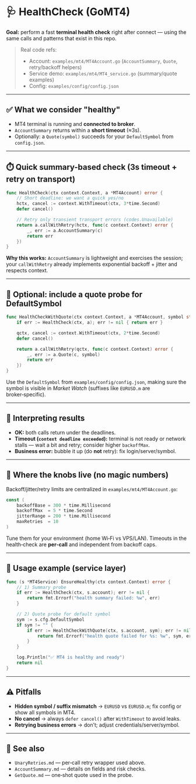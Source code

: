 # 🩺 HealthCheck (GoMT4)

**Goal:** perform a fast **terminal health check** right after connect — using the same calls and patterns that exist in this repo.

> Real code refs:
>
> * Account: `examples/mt4/MT4Account.go` (`AccountSummary`, `Quote`, retry/backoff helpers)
> * Service demo: `examples/mt4/MT4_service.go` (summary/quote examples)
> * Config: `examples/config/config.json`

---

## ✅ What we consider "healthy"

* MT4 terminal is running and **connected to broker**.
* `AccountSummary` returns within a **short timeout** (≈3s).
* Optionally: a `Quote(symbol)` succeeds for your `DefaultSymbol` from `config.json`.

---

## ⏱️ Quick summary-based check (3s timeout + retry on transport)

```go
func HealthCheck(ctx context.Context, a *MT4Account) error {
    // Short deadline: we want a quick yes/no
    hctx, cancel := context.WithTimeout(ctx, 3*time.Second)
    defer cancel()

    // Retry only transient transport errors (codes.Unavailable)
    return a.callWithRetry(hctx, func(c context.Context) error {
        _, err := a.AccountSummary(c)
        return err
    })
}
```

**Why this works:** `AccountSummary` is lightweight and exercises the session; your `callWithRetry` already implements exponential backoff + jitter and respects context.

---

## 💱 Optional: include a quote probe for DefaultSymbol

```go
func HealthCheckWithQuote(ctx context.Context, a *MT4Account, symbol string) error {
    if err := HealthCheck(ctx, a); err != nil { return err }

    qctx, cancel := context.WithTimeout(ctx, 2*time.Second)
    defer cancel()

    return a.callWithRetry(qctx, func(c context.Context) error {
        _, err := a.Quote(c, symbol)
        return err
    })
}
```

Use the `DefaultSymbol` from `examples/config/config.json`, making sure the symbol is visible in *Market Watch* (suffixes like `EURUSD.m` are broker‑specific).

---

## 🧪 Interpreting results

* **OK:** both calls return under the deadlines.
* **Timeout (`context deadline exceeded`):** terminal is not ready or network stalls — wait a bit and retry; consider higher `backoffMax`.
* **Business error:** bubble it up (do **not** retry): fix login/server/symbol.

---

## 🧭 Where the knobs live (no magic numbers)

Backoff/jitter/retry limits are centralized in `examples/mt4/MT4Account.go`:

```go
const (
    backoffBase = 300 * time.Millisecond
    backoffMax  = 5 * time.Second
    jitterRange = 200 * time.Millisecond
    maxRetries  = 10
)
```

Tune them for your environment (home Wi‑Fi vs VPS/LAN). Timeouts in the health‑check are **per‑call** and independent from backoff caps.

---

## 🧰 Usage example (service layer)

```go
func (s *MT4Service) EnsureHealthy(ctx context.Context) error {
    // 1) Summary probe
    if err := HealthCheck(ctx, s.account); err != nil {
        return fmt.Errorf("health summary failed: %w", err)
    }

    // 2) Quote probe for default symbol
    sym := s.cfg.DefaultSymbol
    if sym != "" {
        if err := HealthCheckWithQuote(ctx, s.account, sym); err != nil {
            return fmt.Errorf("health quote failed for %s: %w", sym, err)
        }
    }

    log.Println("✅ MT4 is healthy and ready")
    return nil
}
```

---

## ⚠️ Pitfalls

* **Hidden symbol / suffix mismatch** → `EURUSD` vs `EURUSD.m`; fix config or show all symbols in MT4.
* **No cancel** → always `defer cancel()` after `WithTimeout` to avoid leaks.
* **Retrying business errors** → don’t; adjust credentials/server/symbol.

---

## 📎 See also

* `UnaryRetries.md` — per‑call retry wrapper used above.
* `AccountSummary.md` — details on fields and risk checks.
* `GetQuote.md` — one‑shot quote used in the probe.
